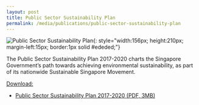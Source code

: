 ```yaml
---
layout: post
title: Public Sector Sustainability Plan
permalink: /media/publications/public-sector-sustainability-plan
---
```

![Public Sector Sustainability Plan](/images/public-sector-sustainability-plan.png "Public Sector Sustainability Plan"){: style="width:156px; height:210px; margin-left:15px; border:1px solid #ededed;"}

The Public Sector Sustainability Plan 2017-2020 charts the Singapore Government’s path towards achieving environmental sustainability, as part of its nationwide Sustainable Singapore Movement.

<u>Download:</u>

* [<a href="/files/docs/default-source/publications/public-sector-sustainability-plan-2017-2020.pdf" target="_blank">Public Sector Sustainability Plan 2017-2020 (PDF, 3MB)</a>](/files/docs/default-source/publications/public-sector-sustainability-plan-2017-2020.pdf)
